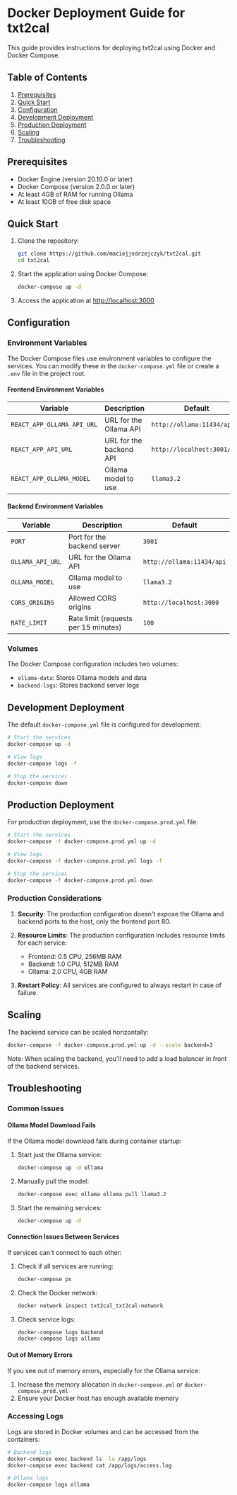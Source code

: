 # Docker Deployment Guide for txt2cal

This guide provides instructions for deploying txt2cal using Docker and Docker Compose.

## Table of Contents

1. [Prerequisites](#prerequisites)
2. [Quick Start](#quick-start)
3. [Configuration](#configuration)
4. [Development Deployment](#development-deployment)
5. [Production Deployment](#production-deployment)
6. [Scaling](#scaling)
7. [Troubleshooting](#troubleshooting)

## Prerequisites

- Docker Engine (version 20.10.0 or later)
- Docker Compose (version 2.0.0 or later)
- At least 4GB of RAM for running Ollama
- At least 10GB of free disk space

## Quick Start

1. Clone the repository:
   ```bash
   git clone https://github.com/maciejjedrzejczyk/txt2cal.git
   cd txt2cal
   ```

2. Start the application using Docker Compose:
   ```bash
   docker-compose up -d
   ```

3. Access the application at [http://localhost:3000](http://localhost:3000)

## Configuration

### Environment Variables

The Docker Compose files use environment variables to configure the services. You can modify these in the `docker-compose.yml` file or create a `.env` file in the project root.

#### Frontend Environment Variables

| Variable | Description | Default |
|----------|-------------|---------|
| `REACT_APP_OLLAMA_API_URL` | URL for the Ollama API | `http://ollama:11434/api` |
| `REACT_APP_API_URL` | URL for the backend API | `http://localhost:3001/api` |
| `REACT_APP_OLLAMA_MODEL` | Ollama model to use | `llama3.2` |

#### Backend Environment Variables

| Variable | Description | Default |
|----------|-------------|---------|
| `PORT` | Port for the backend server | `3001` |
| `OLLAMA_API_URL` | URL for the Ollama API | `http://ollama:11434/api` |
| `OLLAMA_MODEL` | Ollama model to use | `llama3.2` |
| `CORS_ORIGINS` | Allowed CORS origins | `http://localhost:3000` |
| `RATE_LIMIT` | Rate limit (requests per 15 minutes) | `100` |

### Volumes

The Docker Compose configuration includes two volumes:

- `ollama-data`: Stores Ollama models and data
- `backend-logs`: Stores backend server logs

## Development Deployment

The default `docker-compose.yml` file is configured for development:

```bash
# Start the services
docker-compose up -d

# View logs
docker-compose logs -f

# Stop the services
docker-compose down
```

## Production Deployment

For production deployment, use the `docker-compose.prod.yml` file:

```bash
# Start the services
docker-compose -f docker-compose.prod.yml up -d

# View logs
docker-compose -f docker-compose.prod.yml logs -f

# Stop the services
docker-compose -f docker-compose.prod.yml down
```

### Production Considerations

1. **Security**: The production configuration doesn't expose the Ollama and backend ports to the host, only the frontend port 80.

2. **Resource Limits**: The production configuration includes resource limits for each service:
   - Frontend: 0.5 CPU, 256MB RAM
   - Backend: 1.0 CPU, 512MB RAM
   - Ollama: 2.0 CPU, 4GB RAM

3. **Restart Policy**: All services are configured to always restart in case of failure.

## Scaling

The backend service can be scaled horizontally:

```bash
docker-compose -f docker-compose.prod.yml up -d --scale backend=3
```

Note: When scaling the backend, you'll need to add a load balancer in front of the backend services.

## Troubleshooting

### Common Issues

#### Ollama Model Download Fails

If the Ollama model download fails during container startup:

1. Start just the Ollama service:
   ```bash
   docker-compose up -d ollama
   ```

2. Manually pull the model:
   ```bash
   docker-compose exec ollama ollama pull llama3.2
   ```

3. Start the remaining services:
   ```bash
   docker-compose up -d
   ```

#### Connection Issues Between Services

If services can't connect to each other:

1. Check if all services are running:
   ```bash
   docker-compose ps
   ```

2. Check the Docker network:
   ```bash
   docker network inspect txt2cal_txt2cal-network
   ```

3. Check service logs:
   ```bash
   docker-compose logs backend
   docker-compose logs ollama
   ```

#### Out of Memory Errors

If you see out of memory errors, especially for the Ollama service:

1. Increase the memory allocation in `docker-compose.yml` or `docker-compose.prod.yml`
2. Ensure your Docker host has enough available memory

### Accessing Logs

Logs are stored in Docker volumes and can be accessed from the containers:

```bash
# Backend logs
docker-compose exec backend ls -la /app/logs
docker-compose exec backend cat /app/logs/access.log

# Ollama logs
docker-compose logs ollama
```
